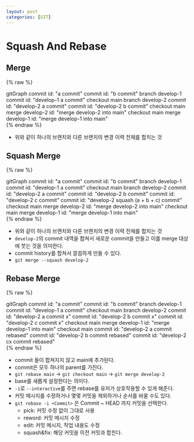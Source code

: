 ```yaml
---
layout: post
categories: [GIT]
---
```



# Squash And Rebase


## Merge

{% raw %}
<div class="mermaid">
gitGraph
    commit id: "a commit"
    commit id: "b commit"
    branch develop-1
    commit id: "develop-1 a commit"
    checkout main
    branch develop-2
    commit id: "develop-2 a commit"
    commit id: "develop-2 b commit"
    checkout main
    merge develop-2 id: "merge develop-2 into main"
    checkout main
    merge develop-1  id: "merge develop-1 into main"
</div>
{% endraw %}

- 위와 같이 하나의 브랜치와 다른 브랜치의 변경 이력 전체를 합치는 것

## Squash Merge

{% raw %}
<div class="mermaid">
gitGraph
    commit id: "a commit"
    commit id: "b commit"
    branch develop-1
    commit id: "develop-1 a commit"
    checkout main
    branch develop-2
    commit id: "develop-2 a commit"
    commit id: "develop-2 b commit"
    commit id: "develop-2 c commit"
    commit id: "develop-2 squash (a + b + c) commit"
    checkout main
    merge develop-2 id: "merge develop-2 into main"
    checkout main
    merge develop-1  id: "merge develop-1 into main"
</div>
{% endraw %}


- 위와 같이 하나의 브랜치와 다른 브랜치의 변경 이력 전체를 합치는 것
- `develop-2`의 commit 내역을 합쳐서 새로운 commit을 만들고 이를 merge 대상에 붓는 것을 의미한다.
- commit history를 합쳐서 깔끔하게 만들 수 있다.
- `git merge --squash develop-2`


## Rebase Merge
{% raw %}
<div class="mermaid">
gitGraph
    commit id: "a commit"
    commit id: "b commit"
    branch develop-1
    commit id: "develop-1 a commit"
    checkout main
    branch develop-2
    commit id: "develop-2 a commit x"
    commit id: "develop-2 b commit x"
    commit id: "develop-2 c commit x"
    checkout main
    merge develop-1  id: "merge develop-1 into main"
    checkout main
    commit id: "develop-2 a commit rebased"
    commit id: "develop-2 b commit rebased"
    commit id: "develop-2 cx commit rebased"
</div>
{% endraw %}


- commit 들이 합쳐지지 않고 main에 추가된다.
- commit은 모두 하나의 parent를 가진다.
- `git rebase main` -> `git checkout main` -> `git merge develop-2`
- base를 새롭게 설정한다는 의미다.
- `-i`로 `--interactive`를 주면 rebase를 유저가 상호작용할 수 있게 해준다.
- 커밋 메시지를 수정하거나 몇몇 커밋을 제외하거나 순서를 바꿀 수도 있다.
- `git rebase -i <Commit>` 은 Commit ~ HEAD 까지 커밋을 선택한다.
    - pick: 커밋 수정 없이 그대로 사용
    - reword: 커밋 메시지 수정
    - edit: 커밋 메시지, 작업 내용도 수정
    - squash&fix: 해당 커밋을 이전 커밋과 합친다. 